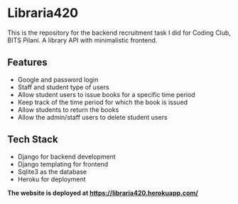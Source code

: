 # Libraria420
This is the repository for the backend recruitment task I did for Coding Club, BITS Pilani. 
A library API with minimalistic frontend.

## Features
* Google and password login
* Staff and student type of users
* Allow student users to issue books for a specific time period
* Keep track of the time period for which the book is issued
* Allow students to return the books
* Allow the admin/staff users to delete student users

## Tech Stack
* Django for backend development
* Django templating for frontend
* Sqlite3 as the database
* Heroku for deployment

**The website is deployed at https://libraria420.herokuapp.com/**
